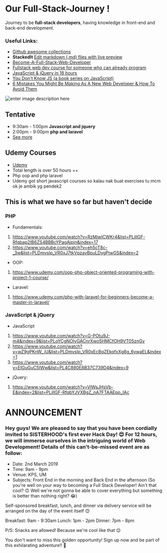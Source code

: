 # Our Full-Stack-Journey !
Journey to be **full-stack developers**, having knowledge in front-end and back-end development.


### Useful Links:
- [Github awesome collections](https://github.com/collections)
- **StackedIt** [Edit markdown (.md) files with live preview](stackedit.io)
- [Become-A-Full-Stack-Web-Developer](https://github.com/bmorelli25/Become-A-Full-Stack-Web-Developer/blob/master/README.md)
- [Fullstack web dev course for someone who can already program](https://www.reddit.com/r/learnprogramming/comments/9egdk2/online_fullstack_webdev_course_for_someone_who/?st=JSFD22C8&sh=846a5f0b)
- [JavaScript & jQuery in 18 hours](https://www.nobledesktop.com/classes/javascript-jquery)
- [You Don't Know JS (a book series on JavaScript)](https://github.com/getify/You-Dont-Know-JS)
- [6 Mistakes You Might Be Making As A New Web Developer & How To Avoid Them](https://dev.to/emmawedekind/6-mistakes-youre-making-as-a-beginner-web-developer--how-to-avoid-them-5gj4)

![enter image description here](https://cdn-images-1.medium.com/max/2600/0*HICLyAdNSIyT0ODU.jpg)

## Tentative
- 9:30am - 1:00pm **Javascript and jquery**
-  2:00pm - 9:00pm **php and laravel**
- [See more](https://docs.google.com/document/d/1L8oRkUdD4mrJJ_2wdX56HfumXRlkTlPYLflBMWRMZ7A/edit)

## Udemy Courses

-  [Udemy](https://www.udemy.com/)
-  Total length is over 50 hours ++
- Php oop and php laravel
- Udemy got short javascript courses so kalau nak buat exercises tu mcm ok je ambik yg pendek2

## This is what we have so far but haven't decide
### PHP
- Fundamentals:
1. https://www.youtube.com/watch?v=RzMjwICWKr4&list=PLillGF-Rfqbap2IB6ZS4BBBcYPagAjpjn&index=17
2. https://www.youtube.com/watch?v=eh5cT8c-_3w&list=PLDmvslp_VR0xJ7tkVpzavBpuLDvgPiwGS&index=2

- OOP:
1. https://www.udemy.com/oop-php-object-oriented-programing-with-project-1-course/

- Laravel:
1. https://www.udemy.com/php-with-laravel-for-beginners-become-a-master-in-laravel/

### JavaScript & jQuery
- JavaScript
1. https://www.youtube.com/watch?v=G-POtu9J-m4&index=9&list=PLoYCgNOIyGACnrXwo5HMCfOH9VT05znGv
2. https://www.youtube.com/watch?v=wZ9gPKnW_jU&list=PLDmvslp_VR0xEcBqZEkqfxXg8g_6ywaEL&index=1
3. https://www.youtube.com/watch?v=EIGuGuC5IWw&list=PL4C880E8B37C739D4&index=9

- jQuery:
1. https://www.youtube.com/watch?v=VlWsJHsVb-E&index=2&list=PLillGF-RfqbYJVXBgZ_nA7FTAAEpp_IAc

# ANNOUNCEMENT

### Hey guys! We are pleased to say that you have been cordially invited to SISTERHOOD's first ever Hack Day! 😍 For 12 hours, we will immerse ourselves in the intriguing world of Web Development! Details of this can't-be-missed event are as follow:

- Date: 2nd March 2019
- Time: 9am - 9pm
- Venue: KPS, UM
- Subjects: Front End in the morning and Back End in the afternoon (So you're well on your way to becoming a Full Stack Developer! Ain't that cool? 🙃 Well we're not gonna be able to cover everything but something is better than nothing right? 😂)

Self-sponsored breakfast, lunch, and dinner via delivery service will be arranged on the day of the event itself 😊

Breakfast: 9am - 9:30am
Lunch: 1pm - 2pm
Dinner: 7pm - 8pm

P/S: Snacks are allowed! Because we're cool like that 😌

You don't want to miss this golden opportunity! Sign up now and be part of this exhilarating adventure!! 🚀
